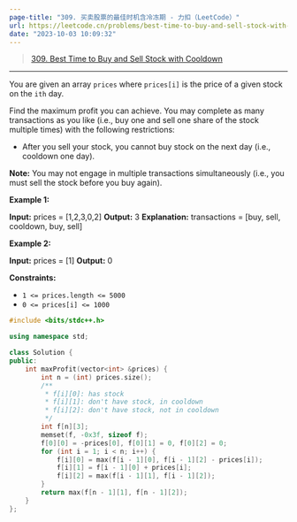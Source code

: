 ```yaml
---
page-title: "309. 买卖股票的最佳时机含冷冻期 - 力扣（LeetCode）"
url: https://leetcode.cn/problems/best-time-to-buy-and-sell-stock-with-cooldown/
date: "2023-10-03 10:09:32"
---
```


> [309\. Best Time to Buy and Sell Stock with Cooldown](https://leetcode.cn/problems/best-time-to-buy-and-sell-stock-with-cooldown/)

---

You are given an array `prices` where `prices[i]` is the price of a given stock on the `ith` day.

Find the maximum profit you can achieve. You may complete as many transactions as you like (i.e., buy one and sell one share of the stock multiple times) with the following restrictions:

-   After you sell your stock, you cannot buy stock on the next day (i.e., cooldown one day).

**Note:** You may not engage in multiple transactions simultaneously (i.e., you must sell the stock before you buy again).

**Example 1:**

**Input:** prices = \[1,2,3,0,2\]
**Output:** 3
**Explanation:** transactions = \[buy, sell, cooldown, buy, sell\]

**Example 2:**

**Input:** prices = \[1\]
**Output:** 0

**Constraints:**

-   `1 <= prices.length <= 5000`
-   `0 <= prices[i] <= 1000`

```cpp
#include <bits/stdc++.h>

using namespace std;

class Solution {
public:
    int maxProfit(vector<int> &prices) {
        int n = (int) prices.size();
        /**
         * f[i][0]: has stock
         * f[i][1]: don't have stock, in cooldown
         * f[i][2]: don't have stock, not in cooldown
         */
        int f[n][3];
        memset(f, -0x3f, sizeof f);
        f[0][0] = -prices[0], f[0][1] = 0, f[0][2] = 0;
        for (int i = 1; i < n; i++) {
            f[i][0] = max(f[i - 1][0], f[i - 1][2] - prices[i]);
            f[i][1] = f[i - 1][0] + prices[i];
            f[i][2] = max(f[i - 1][1], f[i - 1][2]);
        }
        return max(f[n - 1][1], f[n - 1][2]);
    }
};
```